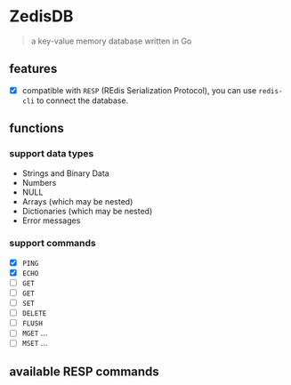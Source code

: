 # ZedisDB

> a key-value memory database written in Go

## features

- [x] compatible with `RESP` (REdis Serialization Protocol), you can use `redis-cli` to connect the database.

## functions

### support data types

- Strings and Binary Data
- Numbers
- NULL
- Arrays (which may be nested)
- Dictionaries (which may be nested)
- Error messages

### support commands

- [x] `PING`
- [x] `ECHO` <name>
- [ ] `GET` <key>
- [ ] `GET` <key>
- [ ] `SET` <key> <value>
- [ ] `DELETE` <key>
- [ ] `FLUSH`
- [ ] `MGET` <key1> ... <keyn>
- [ ] `MSET` <key1> <value1> ... <keyn> <valuen>

## available RESP commands

<!--#Anchor-->
